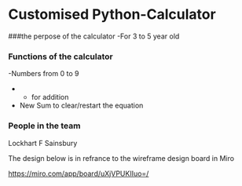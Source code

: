 # Customised Python-Calculator

###the perpose of the calculator
-For 3 to 5 year old 

### Functions of the calculator 
-Numbers from 0 to 9
- + for addition 
- New Sum to clear/restart the equation

### People in the team
Lockhart F Sainsbury

The design below is in refrance to the wireframe design board in Miro

https://miro.com/app/board/uXjVPUKIIuo=/

